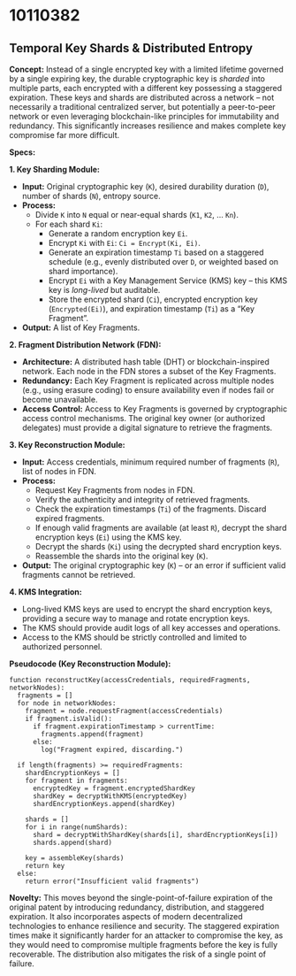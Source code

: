 # 10110382

## Temporal Key Shards & Distributed Entropy

**Concept:** Instead of a single encrypted key with a limited lifetime governed by a single expiring key, the durable cryptographic key is *sharded* into multiple parts, each encrypted with a different key possessing a staggered expiration. These keys and shards are distributed across a network – not necessarily a traditional centralized server, but potentially a peer-to-peer network or even leveraging blockchain-like principles for immutability and redundancy. This significantly increases resilience and makes complete key compromise far more difficult.

**Specs:**

**1. Key Sharding Module:**

*   **Input:** Original cryptographic key (`K`), desired durability duration (`D`), number of shards (`N`), entropy source.
*   **Process:**
    *   Divide `K` into `N` equal or near-equal shards (`K1`, `K2`, … `Kn`).
    *   For each shard `Ki`:
        *   Generate a random encryption key `Ei`.
        *   Encrypt `Ki` with `Ei`: `Ci = Encrypt(Ki, Ei)`.
        *   Generate an expiration timestamp `Ti` based on a staggered schedule (e.g., evenly distributed over `D`, or weighted based on shard importance).
        *   Encrypt `Ei` with a Key Management Service (KMS) key – this KMS key is *long-lived* but auditable.
        *   Store the encrypted shard (`Ci`), encrypted encryption key (`Encrypted(Ei)`), and expiration timestamp (`Ti`) as a “Key Fragment”.
*   **Output:** A list of Key Fragments.

**2. Fragment Distribution Network (FDN):**

*   **Architecture:** A distributed hash table (DHT) or blockchain-inspired network. Each node in the FDN stores a subset of the Key Fragments.
*   **Redundancy:** Each Key Fragment is replicated across multiple nodes (e.g., using erasure coding) to ensure availability even if nodes fail or become unavailable.
*   **Access Control:** Access to Key Fragments is governed by cryptographic access control mechanisms.  The original key owner (or authorized delegates) must provide a digital signature to retrieve the fragments.

**3. Key Reconstruction Module:**

*   **Input:** Access credentials, minimum required number of fragments (`R`), list of nodes in FDN.
*   **Process:**
    *   Request Key Fragments from nodes in FDN.
    *   Verify the authenticity and integrity of retrieved fragments.
    *   Check the expiration timestamps (`Ti`) of the fragments. Discard expired fragments.
    *   If enough valid fragments are available (at least `R`), decrypt the shard encryption keys (`Ei`) using the KMS key.
    *   Decrypt the shards (`Ki`) using the decrypted shard encryption keys.
    *   Reassemble the shards into the original key (`K`).
*   **Output:** The original cryptographic key (`K`) – or an error if sufficient valid fragments cannot be retrieved.

**4. KMS Integration:**

*   Long-lived KMS keys are used to encrypt the shard encryption keys, providing a secure way to manage and rotate encryption keys.
*   The KMS should provide audit logs of all key accesses and operations.
*   Access to the KMS should be strictly controlled and limited to authorized personnel.

**Pseudocode (Key Reconstruction Module):**

```
function reconstructKey(accessCredentials, requiredFragments, networkNodes):
  fragments = []
  for node in networkNodes:
    fragment = node.requestFragment(accessCredentials)
    if fragment.isValid():
      if fragment.expirationTimestamp > currentTime:
        fragments.append(fragment)
      else:
        log("Fragment expired, discarding.")

  if length(fragments) >= requiredFragments:
    shardEncryptionKeys = []
    for fragment in fragments:
      encryptedKey = fragment.encryptedShardKey
      shardKey = decryptWithKMS(encryptedKey)
      shardEncryptionKeys.append(shardKey)

    shards = []
    for i in range(numShards):
      shard = decryptWithShardKey(shards[i], shardEncryptionKeys[i])
      shards.append(shard)

    key = assembleKey(shards)
    return key
  else:
    return error("Insufficient valid fragments")
```

**Novelty:**  This moves beyond the single-point-of-failure expiration of the original patent by introducing redundancy, distribution, and staggered expiration. It also incorporates aspects of modern decentralized technologies to enhance resilience and security.  The staggered expiration times make it significantly harder for an attacker to compromise the key, as they would need to compromise multiple fragments before the key is fully recoverable. The distribution also mitigates the risk of a single point of failure.